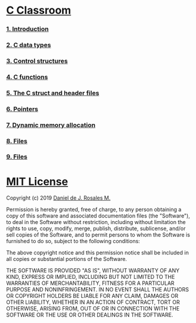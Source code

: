 # [C Classroom](https://classroom.github.com/classrooms/49954342-taller-programacion-classroom)

### [1. Introduction](https://github.com/taller-programacion/C/tree/master/introduction)
### [2. C data types](https://github.com/taller-programacion/C/tree/master/variables)
### [3. Control structures](https://github.com/taller-programacion/C/tree/master/control)
### [4. C functions](https://github.com/taller-programacion/C/tree/master/function)
### [5. The C struct and header files](https://github.com/taller-programacion/C/tree/master/struct)
### [6. Pointers ](https://github.com/taller-programacion/C/tree/master/pointer)
### [7. Dynamic memory allocation](https://github.com/taller-programacion/C/tree/master/memory)
### [8. Files](https://github.com/taller-programacion/C/tree/master/files)
### [9. Files](https://github.com/taller-programacion/C/tree/master/exercises)

# [MIT License](https://github.com/taller-programacion/C/blob/master/LICENSE)

Copyright (c) 2019 [Daniel de J. Rosales M.](https://dannascornell.github.io/)

Permission is hereby granted, free of charge, to any person obtaining a copy
of this software and associated documentation files (the "Software"), to deal
in the Software without restriction, including without limitation the rights
to use, copy, modify, merge, publish, distribute, sublicense, and/or sell
copies of the Software, and to permit persons to whom the Software is
furnished to do so, subject to the following conditions:

The above copyright notice and this permission notice shall be included in all
copies or substantial portions of the Software.

THE SOFTWARE IS PROVIDED "AS IS", WITHOUT WARRANTY OF ANY KIND, EXPRESS OR
IMPLIED, INCLUDING BUT NOT LIMITED TO THE WARRANTIES OF MERCHANTABILITY,
FITNESS FOR A PARTICULAR PURPOSE AND NONINFRINGEMENT. IN NO EVENT SHALL THE
AUTHORS OR COPYRIGHT HOLDERS BE LIABLE FOR ANY CLAIM, DAMAGES OR OTHER
LIABILITY, WHETHER IN AN ACTION OF CONTRACT, TORT OR OTHERWISE, ARISING FROM,
OUT OF OR IN CONNECTION WITH THE SOFTWARE OR THE USE OR OTHER DEALINGS IN THE
SOFTWARE.
